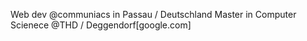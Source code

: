 Web dev @communiacs in Passau / Deutschland
Master in Computer Scienece @THD / Deggendorf[google.com] 
